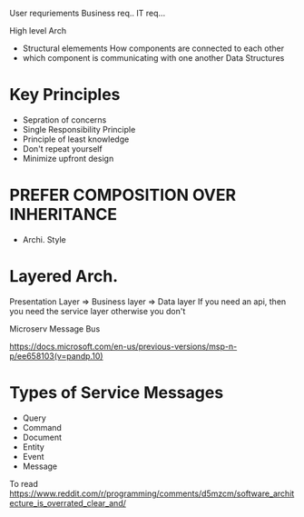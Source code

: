 User requriements
Business req..
IT req...


High level Arch
  - Structural elemements
How components are connected to each other
  - which component is communicating with one another
Data Structures



# Key Principles
- Sepration of concerns
- Single Responsibility Principle
- Principle of least knowledge
- Don't repeat yourself
- Minimize upfront design


# PREFER COMPOSITION OVER INHERITANCE


* Archi. Style



# Layered Arch.

Presentation Layer => Business layer => Data layer
If you need an api, then you need the service layer otherwise you don't

Microserv
Message Bus

https://docs.microsoft.com/en-us/previous-versions/msp-n-p/ee658103(v=pandp.10)

# Types of Service Messages
- Query
- Command
- Document
- Entity
- Event
- Message

To read
https://www.reddit.com/r/programming/comments/d5mzcm/software_architecture_is_overrated_clear_and/